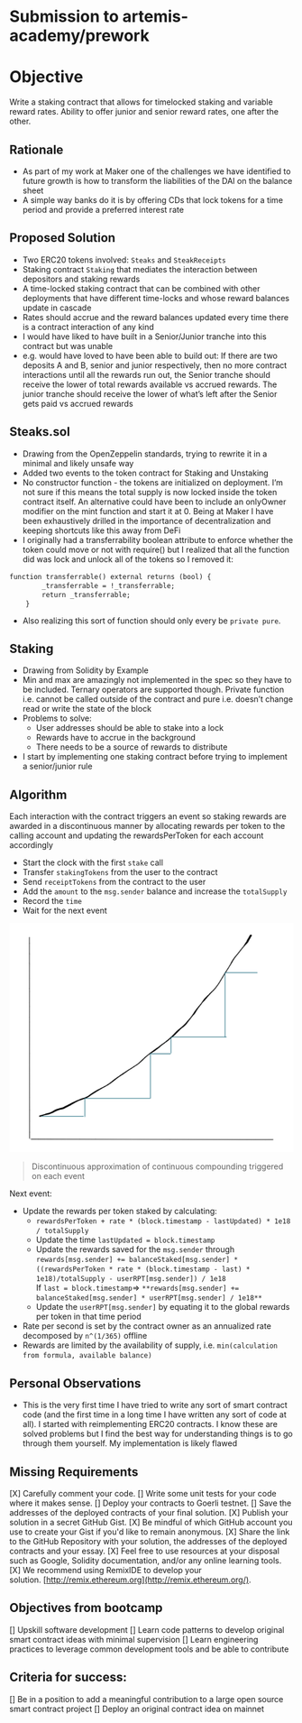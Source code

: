 # Submission to artemis-academy/prework

# Objective

Write a staking contract that allows for timelocked staking and variable reward rates. Ability to offer junior and senior reward rates, one after the other. 

## Rationale

- As part of my work at Maker one of the challenges we have identified to future growth is how to transform the liabilities of the DAI on the balance sheet
- A simple way banks do it is by offering CDs that lock tokens for a time period and provide a preferred interest rate

## Proposed Solution

- Two ERC20 tokens involved: `Steaks` and `SteakReceipts`
- Staking contract `Staking` that mediates the interaction between depositors and staking rewards
- A time-locked staking contract that can be combined with other deployments that have different time-locks and whose reward balances update in cascade
- Rates should accrue and the reward balances updated every time there is a contract interaction of any kind
- I would have liked to have built in a Senior/Junior tranche into this contract but was unable
- e.g. would have loved to have been able to build out: If there are two deposits A and B, senior and junior respectively, then no more contract interactions until all the rewards run out, the Senior tranche should receive the lower of total rewards available vs accrued rewards. The junior tranche should receive the lower of what’s left after the Senior gets paid vs accrued rewards

## Steaks.sol

- Drawing from the OpenZeppelin standards, trying to rewrite it in a minimal and likely unsafe way
- Added two events to the token contract for Staking and Unstaking
- No constructor function - the tokens are initialized on deployment. I’m not sure if this means the total supply is now locked inside the token contract itself. An alternative could have been to include an onlyOwner modifier on the mint function and start it at 0. Being at Maker I have been exhaustively drilled in the importance of decentralization and keeping shortcuts like this away from DeFi
- I originally had a transferrability boolean attribute to enforce whether the token could move or not with require() but I realized that all the function did was lock and unlock all of the tokens so I removed it:

```solidity
function transferrable() external returns (bool) {
        _transferrable = !_transferrable;
        return _transferrable;
    }
```

- Also realizing this sort of function should only every be `private pure`.

## Staking

- Drawing from Solidity by Example
- Min and max are amazingly not implemented in the spec so they have to be included. Ternary operators are supported though. Private function i.e. cannot be called outside of the contract and pure i.e. doesn’t change read or write the state of the block
- Problems to solve:
    - User addresses should be able to stake into a lock
    - Rewards have to accrue in the background
    - There needs to be a source of rewards to distribute
- I start by implementing one staking contract before trying to implement a senior/junior rule

## Algorithm

Each interaction with the contract triggers an event so staking rewards are awarded in a discontinuous manner by allocating rewards per token to the calling account and updating the rewardsPerToken for each account accordingly

- Start the clock with the first `stake` call
- Transfer `stakingTokens` from the user to the contract
- Send `receiptTokens` from the contract to the user
- Add the `amount` to the `msg.sender` balance and increase the `totalSupply`
- Record the `time`
- Wait for the next event

![Discontinuous approximation of continuous compounding triggered on each event](Untitled.png)

> Discontinuous approximation of continuous compounding triggered on each event

Next event:

- Update the rewards per token staked by calculating:
    - `rewardsPerToken + rate * (block.timestamp - lastUpdated) * 1e18 / totalSupply`
    - Update the time `lastUpdated = block.timestamp`
    - Update the rewards saved for the `msg.sender` through 
    `rewards[msg.sender] += balanceStaked[msg.sender] * ((rewardsPerToken * rate * (block.timestamp - last) * 1e18)/totalSupply - userRPT[msg.sender]) / 1e18`  
    If `last = block.timestamp`=> `**rewards[msg.sender] += balanceStaked[msg.sender] * userRPT[msg.sender] / 1e18**`
    - Update the `userRPT[msg.sender]` by equating it to the global rewards per token in that time period
- Rate per second is set by the contract owner as an annualized rate decomposed by `n^(1/365)` offline
- Rewards are limited by the availability of supply, i.e. `min(calculation from formula, available balance)`

## Personal Observations

- This is the very first time I have tried to write any sort of smart contract code (and the first time in a long time I have written any sort of code at all). I started with reimplementing ERC20 contracts. I know these are solved problems but I find the best way for understanding things is to go through them yourself. My implementation is likely flawed

## Missing Requirements
[X] Carefully comment your code.
[] Write some unit tests for your code where it makes sense.
[] Deploy your contracts to Goerli testnet.
[] Save the addresses of the deployed contracts of your final solution.
[X] Publish your solution in a secret GitHub Gist.
[X] Be mindful of which GitHub account you use to create your Gist if you'd like to remain anonymous.
[X] Share the link to the GitHub Repository with your solution, the addresses of the deployed contracts and your essay.
[X] Feel free to use resources at your disposal such as Google, Solidity documentation, and/or any online learning tools.
[X] We recommend using RemixIDE to develop your solution. [http://remix.ethereum.org](http://remix.ethereum.org/).

## Objectives from bootcamp
[] Upskill software development 
[] Learn code patterns to develop original smart contract ideas with minimal supervision
[] Learn engineering practices to leverage common development tools and be able to contribute

## Criteria for success:
[] Be in a position to add a meaningful contribution to a large open source smart contract project
[] Deploy an original contract idea on mainnet